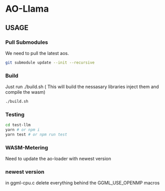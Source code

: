 # AO-Llama

## USAGE

### Pull Submodules

We need to pull the latest aos.
```sh
git submodule update --init --recursive
```


### Build

Just run ./build.sh ( This will build the nessasary libraries inject them and compile the wasm)
```sh
./build.sh
```

### Testing

```sh
cd test-llm
yarn # or npm i
yarn test # or npm run test
```

### WASM-Metering
Need to update the ao-loader with newest version

### newest version
in ggml-cpu.c delete everything behind the GGML_USE_OPENMP macros